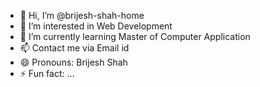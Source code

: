 - 👋 Hi, I’m @brijesh-shah-home
- 👀 I’m interested in Web Development 
- 🌱 I’m currently learning Master of Computer Application 
- 📫 Contact me via Email id 
- 😄 Pronouns: Brijesh Shah 
- ⚡ Fun fact: ...

<!---
brijesh-shah-home/brijesh-shah-home is a ✨ special ✨ repository because its `README.md` (this file) appears on your GitHub profile.
You can click the Preview link to take a look at your changes.
--->
